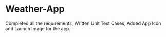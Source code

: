 # Weather-App
Completed all the requirements, 
Written Unit Test Cases,
Added App Icon and Launch Image for the app.
